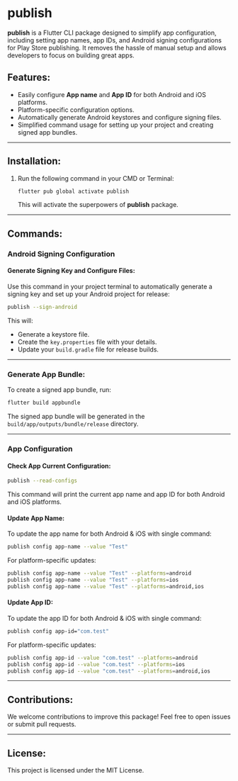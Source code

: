 
# publish

**publish** is a Flutter CLI package designed to simplify app configuration, including setting app names, app IDs, and Android signing configurations for Play Store publishing. It removes the hassle of manual setup and allows developers to focus on building great apps.

## Features:

- Easily configure **App name** and **App ID** for both Android and iOS platforms.
- Platform-specific configuration options.
- Automatically generate Android keystores and configure signing files.
- Simplified command usage for setting up your project and creating signed app bundles.

---

## Installation:

1. Run the following command in your CMD or Terminal:
   ```bash
   flutter pub global activate publish
   ```
   This will activate the superpowers of **publish** package.
---

## Commands:


### Android Signing Configuration

#### Generate Signing Key and Configure Files:
Use this command in your project terminal to automatically generate a signing key and set up your Android project for release:
```bash
publish --sign-android
```

This will:
- Generate a keystore file.
- Create the `key.properties` file with your details.
- Update your `build.gradle` file for release builds.

---

### Generate App Bundle:

To create a signed app bundle, run:
```bash
flutter build appbundle
```

The signed app bundle will be generated in the `build/app/outputs/bundle/release` directory.

---

### App Configuration

#### Check App Current Configuration:
```bash
publish --read-configs
```

This command will print the current app name and app ID for both Android and iOS platforms.

#### Update App Name:
To update the app name for both Android & iOS with single command:
```bash
publish config app-name --value "Test"
```

For platform-specific updates:
```bash
publish config app-name --value "Test" --platforms=android
publish config app-name --value "Test" --platforms=ios
publish config app-name --value "Test" --platforms=android,ios
```

#### Update App ID:
To update the app ID for both Android & iOS with single command:
```bash
publish config app-id="com.test"
```

For platform-specific updates:
```bash
publish config app-id --value "com.test" --platforms=android
publish config app-id --value "com.test" --platforms=ios
publish config app-id --value "com.test" --platforms=android,ios
```

---

## Contributions:

We welcome contributions to improve this package! Feel free to open issues or submit pull requests.

---

## License:

This project is licensed under the MIT License.
